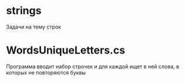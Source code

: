 # strings
Задачи на тему строк

# WordsUniqueLetters.cs
Программа вводит набор строчек и для каждой ищет в ней слова, в которых не повторяются буквы

